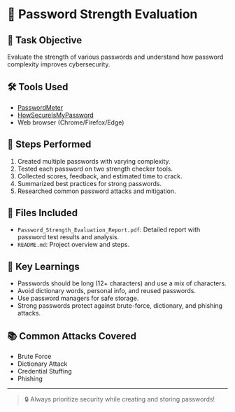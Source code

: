# 🔐 Password Strength Evaluation

## 📌 Task Objective
Evaluate the strength of various passwords and understand how password complexity improves cybersecurity.

## 🛠️ Tools Used
- [PasswordMeter](https://passwordmeter.com)
- [HowSecureIsMyPassword](https://howsecureismypassword.net)
- Web browser (Chrome/Firefox/Edge)

## 🧪 Steps Performed
1. Created multiple passwords with varying complexity.
2. Tested each password on two strength checker tools.
3. Collected scores, feedback, and estimated time to crack.
4. Summarized best practices for strong passwords.
5. Researched common password attacks and mitigation.

## 🧾 Files Included
- `Password_Strength_Evaluation_Report.pdf`: Detailed report with password test results and analysis.
- `README.md`: Project overview and steps.

## 🧠 Key Learnings
- Passwords should be long (12+ characters) and use a mix of characters.
- Avoid dictionary words, personal info, and reused passwords.
- Use password managers for safe storage.
- Strong passwords protect against brute-force, dictionary, and phishing attacks.

## 📚 Common Attacks Covered
- Brute Force
- Dictionary Attack
- Credential Stuffing
- Phishing

---

> 🔒 Always prioritize security while creating and storing passwords!

